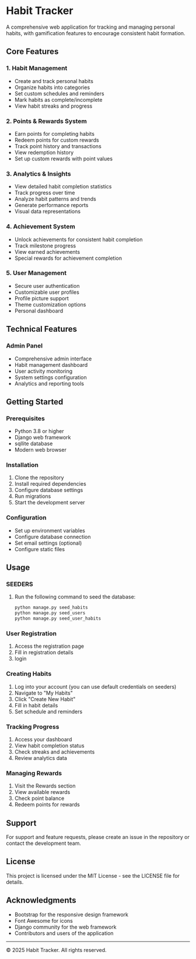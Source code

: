 # Habit Tracker

A comprehensive web application for tracking and managing personal habits, with gamification features to encourage consistent habit formation.

## Core Features

### 1. Habit Management
- Create and track personal habits
- Organize habits into categories
- Set custom schedules and reminders
- Mark habits as complete/incomplete
- View habit streaks and progress

### 2. Points & Rewards System
- Earn points for completing habits
- Redeem points for custom rewards
- Track point history and transactions
- View redemption history
- Set up custom rewards with point values

### 3. Analytics & Insights
- View detailed habit completion statistics
- Track progress over time
- Analyze habit patterns and trends
- Generate performance reports
- Visual data representations

### 4. Achievement System
- Unlock achievements for consistent habit completion
- Track milestone progress
- View earned achievements
- Special rewards for achievement completion

### 5. User Management
- Secure user authentication
- Customizable user profiles
- Profile picture support
- Theme customization options
- Personal dashboard

## Technical Features

### Admin Panel
- Comprehensive admin interface
- Habit management dashboard
- User activity monitoring
- System settings configuration
- Analytics and reporting tools

## Getting Started

### Prerequisites
- Python 3.8 or higher
- Django web framework
- sqllite database
- Modern web browser

### Installation
1. Clone the repository
2. Install required dependencies
3. Configure database settings
4. Run migrations
5. Start the development server

### Configuration
- Set up environment variables
- Configure database connection
- Set email settings (optional)
- Configure static files

## Usage

### SEEDERS
1. Run the following command to seed the database:
   ```bash
   python manage.py seed_habits
   python manage.py seed_users
   python manage.py seed_user_habits
   ```

### User Registration
1. Access the registration page
2. Fill in registration details
3. login

### Creating Habits
1. Log into your account (you can use default credentials on seeders)
2. Navigate to "My Habits"
3. Click "Create New Habit"
4. Fill in habit details
5. Set schedule and reminders

### Tracking Progress
1. Access your dashboard
2. View habit completion status
3. Check streaks and achievements
4. Review analytics data

### Managing Rewards
1. Visit the Rewards section
2. View available rewards
3. Check point balance
4. Redeem points for rewards

## Support

For support and feature requests, please create an issue in the repository or contact the development team.

## License

This project is licensed under the MIT License - see the LICENSE file for details.

## Acknowledgments

- Bootstrap for the responsive design framework
- Font Awesome for icons
- Django community for the web framework
- Contributors and users of the application

---

© 2025 Habit Tracker. All rights reserved.